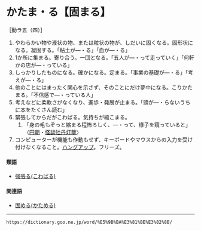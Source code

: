 # かたま・る【固まる】

［動ラ五（四）］
1.  やわらかい物や液状の物、または粒状の物が、しだいに固くなる。固形状になる。凝固する。「粘土が―・る」「血が―・る」
2.  1か所に集まる。寄り合う。一団となる。「五人が―・って走っていく」「何軒かの店が―・っている」
3.  しっかりしたものになる。確かになる。定まる。「事業の基礎が―・る」「考えが―・る」
4.  他のことにはまったく関心を示さず、そのことにだけ夢中になる。こりかたまる。「不信感で―・っている人」
5.  考えなどに柔軟さがなくなり、進歩・発展が止まる。「頭が―・らないうちに本をたくさん読む」
6.  緊張してからだがこわばる。気持ちが縮こまる。    
    1.  「身の毛もぞっと縮まる程怖ろしく、―・って、様子を窺っていると」〈[円朝](https://dictionary.goo.ne.jp/word/%E4%B8%89%E9%81%8A%E4%BA%AD%E5%86%86%E6%9C%9D/#jn-92230)・[怪談牡丹灯籠](https://dictionary.goo.ne.jp/word/%E6%80%AA%E8%AB%87%E7%89%A1%E4%B8%B9%E7%81%AF%E7%B1%A0/#jn-36488)〉
7.  コンピューターが機能も作動もせず、キーボードやマウスからの入力を受け付けなくなること。[ハングアップ](https://dictionary.goo.ne.jp/word/%E3%83%8F%E3%83%B3%E3%82%B0%E3%82%A2%E3%83%83%E3%83%97/#jn-181018)。フリーズ。
    

#### 類語

-   [強張る(こわばる)](https://dictionary.goo.ne.jp/word/%E5%BC%B7%E5%BC%B5%E3%82%8B/#jn-83156)

#### 関連語

-   [固める(かためる)](https://dictionary.goo.ne.jp/word/%E5%9B%BA%E3%82%81%E3%82%8B/#jn-42141)

---
`https://dictionary.goo.ne.jp/word/%E5%9B%BA%E3%81%BE%E3%82%8B/`